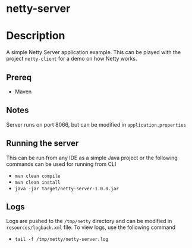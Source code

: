 # netty-server

# Description
A simple Netty Server application example. This can be played with the project `netty-client` for a demo on how Netty works.

## Prereq
* Maven

## Notes
Server runs on port 8066, but can be modified in `application.properties`

## Running the server
This can be run from any IDE as a simple Java project or the following commands can be used for running from CLI
* `mvn clean compile`
* `mvn clean install`
* `java -jar target/netty-server-1.0.0.jar`

## Logs
Logs are pushed to the `/tmp/netty` directory and can be modified in `resources/logback.xml` file.
To view logs, use the following command
* `tail -f /tmp/netty/netty-server.log`
